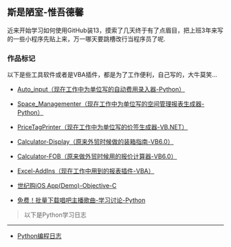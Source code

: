 
## 斯是陋室-惟吾德馨

近来开始学习如何使用GitHub装13，摸索了几天终于有了点眉目，把上班3年来写的一些小程序先贴上来，万一哪天要跳槽改行当程序员了呢.

### 作品标记

以下是些工具软件或者是VBA插件，都是为了工作便利，自己写的，大牛莫笑...

* [Auto_input（现在工作中为单位写的自动费用录入器-Python）](https://github.com/flysafely/Auto_input)

* [Space_Managementer（现在工作中为单位写的空间管理报表生成器-Python）](https://github.com/flysafely/Space_Managementer-2.05)

* [PriceTagPrinter（现在工作中为单位写的价签生成器-VB.NET）](https://github.com/flysafely/PriceTagPrinter)

* [Calculator-Display（原来外贸时候做的装箱指南-VB6.0）](https://github.com/flysafely/Calculator-Display-)

* [Calculator-FOB（原来做外贸时候用的报价计算器-VB6.0）](https://github.com/flysafely/Calculator-FOB)

* [Excel-AddIns（现在工作中用到的报表插件-VBA）](https://github.com/flysafely/Excel-AddIns)

* [世纪购iOS App(Demo)-Objective-C](https://github.com/flysafely/NCDS-APP-DEMO)

* [免费！批量下载唱吧主播歌曲-学习讨论-Python](https://github.com/flysafely/ChangBa-Download-Song-Free)

> 以下是Python学习日志
---

* [Python编程日志](https://github.com/flysafely/Python-Diary)

